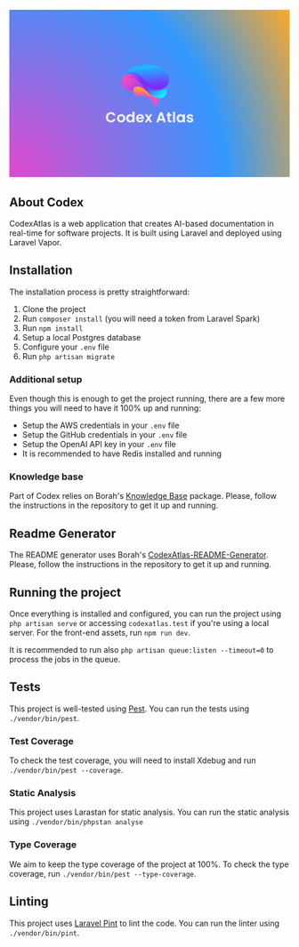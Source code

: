 ![CodexAtlas](public/images/banner.png)

## About Codex

CodexAtlas is a web application that creates AI-based documentation in real-time for software projects. It is built using Laravel and deployed using Laravel Vapor.

## Installation

The installation process is pretty straightforward:

1. Clone the project
2. Run `composer install` (you will need a token from Laravel Spark)
3. Run `npm install`
4. Setup a local Postgres database
5. Configure your `.env` file
6. Run `php artisan migrate`

### Additional setup

Even though this is enough to get the project running, there are a few more things you will need to have it 100% up and running:

- Setup the AWS credentials in your `.env` file
- Setup the GitHub credentials in your `.env` file
- Setup the OpenAI API key in your `.env` file
- It is recommended to have Redis installed and running

### Knowledge base
Part of Codex relies on Borah's [Knowledge Base](https://github.com/BorahLabs/Knowledge-Base) package. Please, follow the instructions in the repository to get it up and running.

## Readme Generator
The README generator uses Borah's [CodexAtlas-README-Generator](https://github.com/BorahLabs/CodexAtlas-README-Generator). Please, follow the instructions in the repository to get it up and running.

## Running the project

Once everything is installed and configured, you can run the project using `php artisan serve` or accessing `codexatlas.test` if you're using a local server. For the front-end assets, run `npm run dev`.

It is recommended to run also `php artisan queue:listen --timeout=0` to process the jobs in the queue.

## Tests
This project is well-tested using [Pest](https://pestphp.com/). You can run the tests using `./vendor/bin/pest`.

### Test Coverage
To check the test coverage, you will need to install Xdebug and run `./vendor/bin/pest --coverage`.

### Static Analysis
This project uses Larastan for static analysis. You can run the static analysis using `./vendor/bin/phpstan analyse`

### Type Coverage
We aim to keep the type coverage of the project at 100%. To check the type coverage, run `./vendor/bin/pest --type-coverage`.

## Linting
This project uses [Laravel Pint](https://laravel.com/docs/10.x/pint) to lint the code. You can run the linter using `./vendor/bin/pint`.
